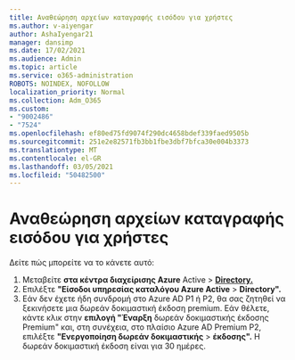 ```yaml
---
title: Αναθεώρηση αρχείων καταγραφής εισόδου για χρήστες
ms.author: v-aiyengar
author: AshaIyengar21
manager: dansimp
ms.date: 17/02/2021
ms.audience: Admin
ms.topic: article
ms.service: o365-administration
ROBOTS: NOINDEX, NOFOLLOW
localization_priority: Normal
ms.collection: Adm_O365
ms.custom:
- "9002486"
- "7524"
ms.openlocfilehash: ef80ed75fd9074f290dc4658bdef339faed9505b
ms.sourcegitcommit: 251e2e82571fb3bb1fbe3dbf7bfca30e004b3373
ms.translationtype: MT
ms.contentlocale: el-GR
ms.lasthandoff: 03/05/2021
ms.locfileid: "50482500"
---
```

# <a name="review-sign-in-logs-for-users"></a>Αναθεώρηση αρχείων καταγραφής εισόδου για χρήστες

Δείτε πώς μπορείτε να το κάνετε αυτό:

1. Μεταβείτε **στα κέντρα διαχείρισης Azure** Active  >  **[Directory.](https://go.microsoft.com/fwlink/p/?linkid=2067268)**
1. Επιλέξτε **"Είσοδοι υπηρεσίας καταλόγου Azure Active**  >  **Directory".**
1. Εάν δεν έχετε ήδη συνδρομή στο Azure AD P1 ή P2, θα σας ζητηθεί να ξεκινήσετε μια δωρεάν δοκιμαστική έκδοση premium. Εάν θέλετε, κάντε κλικ στην **επιλογή "Έναρξη** δωρεάν δοκιμαστικής έκδοσης Premium" και, στη συνέχεια, στο πλαίσιο Azure AD Premium P2, επιλέξτε **"Ενεργοποίηση δωρεάν δοκιμαστικής**  >  **έκδοσης".** Η δωρεάν δοκιμαστική έκδοση είναι για 30 ημέρες.